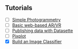 ## Tutorials

- [ ] [Simple Photogrammetry](https://graddh.netlify.app/docs/tutorials/photogrammetry/)
- [ ] [Basic web-based AR/VR](https://graddh.netlify.app/docs/tutorials/ar-vr/)
- [ ] [Publishing data with Datasette](https://graddh.netlify.app/docs/tutorials/datasette/)
- [ ] [Pixplot](https://graddh.netlify.app/docs/tutorials/simple-image/)
- [x] [Build an Image Classifier](https://graddh.netlify.app/docs/tutorials/image-classifier/)